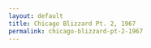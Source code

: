 ```yaml
---
layout: default
title: Chicago Blizzard Pt. 2, 1967
permalink: chicago-blizzard-pt-2-1967
---
```

<!-- Add an essay or interpretive material below this line,
using HTML or markdown.  Do not modify this file above this line -->
